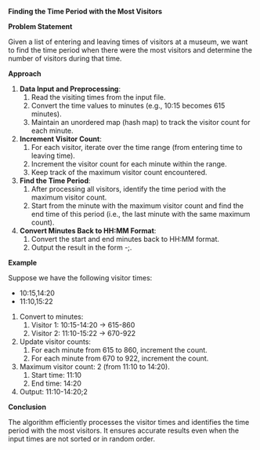 ﻿**Finding the Time Period with the Most Visitors**

**Problem Statement**

Given a list of entering and leaving times of visitors at a museum, we want to find the time period when there were the most visitors and determine the number of visitors during that time.

**Approach**

1. **Data Input and Preprocessing**:
   1. Read the visiting times from the input file.
   1. Convert the time values to minutes (e.g., 10:15 becomes 615 minutes).
   1. Maintain an unordered map (hash map) to track the visitor count for each minute.
1. **Increment Visitor Count**:
   1. For each visitor, iterate over the time range (from entering time to leaving time).
   1. Increment the visitor count for each minute within the range.
   1. Keep track of the maximum visitor count encountered.
1. **Find the Time Period**:
   1. After processing all visitors, identify the time period with the maximum visitor count.
   1. Start from the minute with the maximum visitor count and find the end time of this period (i.e., the last minute with the same maximum count).
1. **Convert Minutes Back to HH:MM Format**:
   1. Convert the start and end minutes back to HH:MM format.
   1. Output the result in the form <start time>-<end time>;<number of visitors>.

**Example**

Suppose we have the following visitor times:

- 10:15,14:20
- 11:10,15:22
1. Convert to minutes:
   1. Visitor 1: 10:15-14:20 → 615-860
   1. Visitor 2: 11:10-15:22 → 670-922
1. Update visitor counts:
   1. For each minute from 615 to 860, increment the count.
   1. For each minute from 670 to 922, increment the count.
1. Maximum visitor count: 2 (from 11:10 to 14:20).
   1. Start time: 11:10
   1. End time: 14:20
1. Output: 11:10-14:20;2

**Conclusion**

The algorithm efficiently processes the visitor times and identifies the time period with the most visitors. It ensures accurate results even when the input times are not sorted or in random order.

